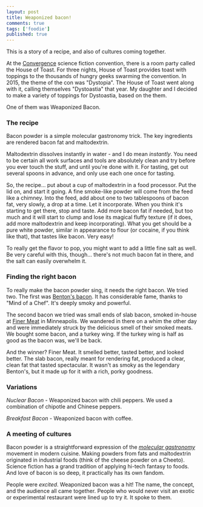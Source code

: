 ```yaml
---
layout: post
title: Weaponized bacon!
comments: true
tags: ['foodie']
published: true
---
```


This is a story of a recipe, and also of cultures coming together. 

At the [Convergence](http://convergence-con.org) science fiction convention, there is a room party called the House of Toast. For three nights, House of Toast provides toast with toppings to the thousands of hungry geeks swarming the convention. In 2015, the theme of the con was "Dystopia". The House of Toast went along with it, calling themselves "Dystoastia" that year. My daughter and I decided to make a variety of toppings for Dystoastia, based on the them. 

One of them was Weaponized Bacon. 

### The recipe

Bacon powder is a simple molecular gastronomy trick. The key ingredients are rendered bacon fat and maltodextrin. 

Maltodextrin dissolves instantly in water - and I do mean *instantly*. You need to be certain all work surfaces and tools are absolutely clean and try before you ever touch the stuff, and until you're done with it. For tasting, get out several spoons in advance, and only use each one once for tasting. 

So, the recipe... put about a cup of maltodextrin in a food processor. Put the lid on, and start it going. A fine smoke-like powder will come from the feed like a chimney. Into the feed, add about one to two tablespoons of bacon fat, very slowly, a drop at a time. Let it incorporate. When you think it's starting to get there, stop and taste. Add more bacon fat if needed, but too much and it will start to clump and lose its magical fluffy texture (if it does, add more maltodextrin and keep incorporating). What you get should be a pure white powder, similar in appearance to flour (or cocaine, if you think like that), that tastes like bacon. Very easy!

To really get the flavor to pop, you might want to add a little fine salt as well. Be very careful with this, though... there's not much bacon fat in there, and the salt can easily overwhelm it. 

### Finding the right bacon

To really make the bacon powder sing, it needs the right bacon. We tried two. The first was [Benton's bacon](http://shop.bentonscountryham.com/). It has considerable fame, thanks to "Mind of a Chef". It's deeply smoky and powerful. 

The second bacon we tried was small ends of slab bacon, smoked in-house at [Finer Meat](http://www.finermeatco.com/) in Minneapolis. We wandered in there on a whim the other day and were immediately struck by the delicious smell of their smoked meats. We bought some bacon, and a turkey wing. If the turkey wing is half as good as the bacon was, we'll be back.

And the winner? Finer Meat. It smelled better, tasted better, and looked better. The slab bacon, really meant for rendering fat, produced a clear, clean fat that tasted spectacular. It wasn't as smoky as the legendary Benton's, but it made up for it with a rich, porky goodness. 

### Variations

*Nuclear Bacon* - Weaponized bacon with chili peppers. We used a combination of chipotle and Chinese peppers. 

*Breakfast Bacon* - Weaponized bacon with coffee. 

### A meeting of cultures

Bacon powder is a straightforward expression of the [_molecular gastronomy_](https://en.wikipedia.org/wiki/Molecular_gastronomy) movement in modern cuisine. Making powders from fats and maltodextrin originated in industrial foods (think of the cheese powder on a Cheeto). Science fiction has a grand tradition of applying hi-tech fantasy to foods. And love of bacon is so deep, it practically has its own fandom. 

People were *excited*. Weaponized bacon was a hit! The name, the concept, and the audience all came together. People who would never visit an exotic or experimental restaurant were lined up to try it. It spoke to them. 